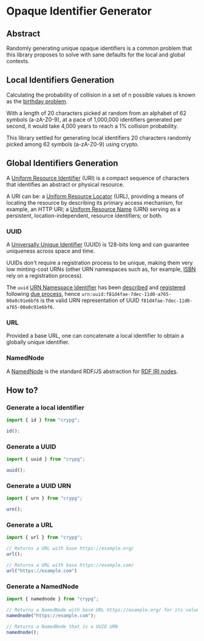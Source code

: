 # Opaque Identifier Generator

## Abstract

Randomly generating unique opaque identifiers is a common problem that this library proposes to solve with sane defaults for the local and global contexts.


## Local Identifiers Generation

Calculating the probability of collision in a set of n possible values is known as the [birthday problem](https://en.wikipedia.org/wiki/Birthday_problem).

With a length of 20 characters picked at random from an alphabet of 62 symbols (a-zA-Z0-9), at a pace of 1,000,000 identifiers generated per second, it would take 4,000 years to reach a 1% collision probability.

This library settled for generating local identifiers 20 characters randomly picked among 62 symbols (a-zA-Z0-9) using crypto.


## Global Identifiers Generation

A [Uniform Resource Identifier](https://datatracker.ietf.org/doc/html/rfc3986) (URI) is a compact sequence of characters that identifies an abstract or physical resource.

A URI can be: a [Uniform Resource Locator](https://datatracker.ietf.org/doc/html/rfc1738) (URL), providing a means of locating the resource by describing its primary access mechanism, for example, an HTTP URI; a [Uniform Resource Name](https://datatracker.ietf.org/doc/html/rfc2141) (URN) serving as a persistent, location-independent, resource identifiers; or both.

### UUID

A [Universally Unique Identifier](https://datatracker.ietf.org/doc/html/rfc4122) (UUID) is 128-bits long and can guarantee uniqueness across space and time.

UUIDs don't require a registration process to be unique, making them very low minting-cost URNs (other URN namespaces such as, for example, [ISBN](https://datatracker.ietf.org/doc/html/rfc3187#section-5) rely on a registration process).

The `uuid` [URN Namespace Identifier](https://datatracker.ietf.org/doc/html/rfc2141#section-2) has been [described](https://datatracker.ietf.org/doc/html/rfc4122#section-3) and [registered](https://www.iana.org/assignments/urn-namespaces/urn-namespaces.xhtml) following [due process](https://www.rfc-editor.org/rfc/rfc8141.html#section-6), hence `urn:uuid:f81d4fae-7dec-11d0-a765-00a0c91e6bf6` is the valid URN representation of UUID `f81d4fae-7dec-11d0-a765-00a0c91e6bf6`.


### URL

Provided a base URL, one can concatenate a local identifier to obtain a globally unique identifier.


### NamedNode

A [NamedNode](http://rdf.js.org/data-model-spec/#namednode-interface) is the standard RDF/JS abstraction for [RDF IRI nodes](https://www.w3.org/TR/rdf11-concepts/#section-IRIs).


## How to?

### Generate a local identifier

```javascript
import { id } from "crypg";

id();
```


### Generate a UUID

```javascript
import { uuid } from "crypg";

uuid();
```


### Generate a UUID URN

```javascript
import { urn } from "crypg";

urn();
```


### Generate a URL

```javascript
import { url } from "crypg";

// Returns a URL with base https://example.org/
url();

// Returns a URL with base https://example.com/
url("https://example.com")
```


### Generate a NamedNode

```javascript
import { namednode } from "crypg";

// Returns a NamedNode with base URL https://example.org/ for its value
namednode("https://example.com");

// Returns a NamedNode that is a UUID URN
namednode();
```
